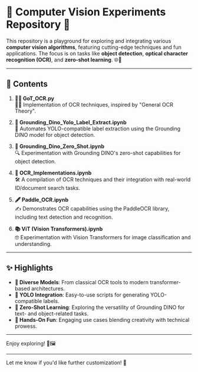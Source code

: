# 🚀 Computer Vision Experiments Repository 🌟

This repository is a playground for exploring and integrating various **computer vision algorithms**, featuring cutting-edge techniques and fun applications. The focus is on tasks like **object detection**, **optical character recognition (OCR)**, and **zero-shot learning**. 🌐📸

---

## 📂 Contents

1. **🧙‍♂️ GoT_OCR.py**  
   🕵️‍♀️ Implementation of OCR techniques, inspired by "General OCR Theory".  

2. **🎯 Grounding_Dino_Yolo_Label_Extract.ipynb**  
   🤖 Automates YOLO-compatible label extraction using the Grounding DINO model for object detection.  

3. **🦖 Grounding_Dino_Zero_Shot.ipynb**  
   🔍 Experimentation with Grounding DINO's zero-shot capabilities for object detection.  

4. **📄 OCR_Implementations.ipynb**  
   🛠️ A compilation of OCR techniques and their integration with real-world ID/document search tasks.  

5. **🖋️ Paddle_OCR.ipynb**  
   ✍️ Demonstrates OCR capabilities using the PaddleOCR library, including text detection and recognition.  

6. **📚 ViT (Vision Transformers).ipynb**  
   🤓 Experimentation with Vision Transformers for image classification and understanding.  

---

## ✨ Highlights

- **🤩 Diverse Models**: From classical OCR tools to modern transformer-based architectures.  
- **📑 YOLO Integration**: Easy-to-use scripts for generating YOLO-compatible labels.  
- **🎨 Zero-Shot Learning**: Exploring the versatility of Grounding DINO for text- and object-related tasks.  
- **🤹 Hands-On Fun**: Engaging use cases blending creativity with technical prowess. 

---

Enjoy exploring! 🌟🖼️

--- 

Let me know if you'd like further customization! 🎉
